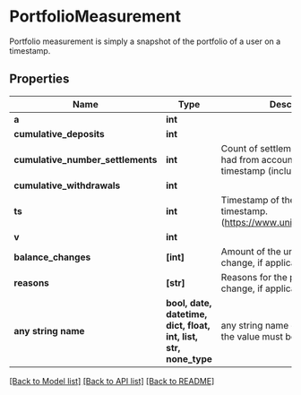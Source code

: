 # PortfolioMeasurement

Portfolio measurement is simply a snapshot of the portfolio of a user on a timestamp.

## Properties
Name | Type | Description | Notes
------------ | ------------- | ------------- | -------------
**a** | **int** |  | 
**cumulative_deposits** | **int** |  | 
**cumulative_number_settlements** | **int** | Count of settlements member has had from account creation to timestamp (inclusive) | 
**cumulative_withdrawals** | **int** |  | 
**ts** | **int** | Timestamp of the read in UNIX timestamp. (https://www.unixtimestamp.com/) | 
**v** | **int** |  | 
**balance_changes** | **[int]** | Amount of the underlying balance change, if applicable, in cents | [optional] 
**reasons** | **[str]** | Reasons for the portfolio value change, if applicable | [optional] 
**any string name** | **bool, date, datetime, dict, float, int, list, str, none_type** | any string name can be used but the value must be the correct type | [optional]

[[Back to Model list]](../README.md#documentation-for-models) [[Back to API list]](../README.md#documentation-for-api-endpoints) [[Back to README]](../README.md)


